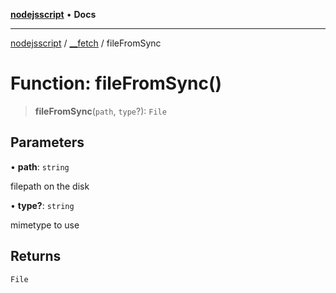 [**nodejsscript**](../../../README.md) • **Docs**

***

[nodejsscript](../../../README.md) / [\_\_fetch](../README.md) / fileFromSync

# Function: fileFromSync()

> **fileFromSync**(`path`, `type`?): `File`

## Parameters

• **path**: `string`

filepath on the disk

• **type?**: `string`

mimetype to use

## Returns

`File`
